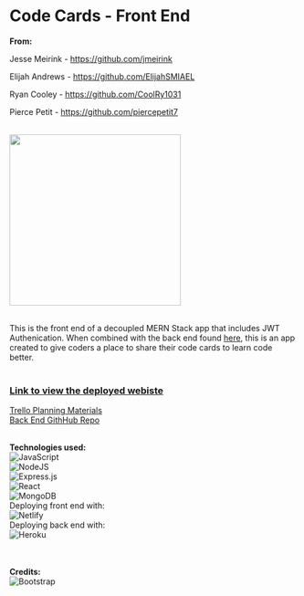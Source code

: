# Code Cards - Front End

**From:**

Jesse Meirink - https://github.com/jmeirink

Elijah Andrews - https://github.com/ElijahSMIAEL

Ryan Cooley - https://github.com/CoolRy1031

Pierce Petit - https://github.com/piercepetit7
</br></br>

<img width="300" src="./public/images/codecards.png">
</br></br>


This is the front end of a decoupled MERN Stack app that includes JWT Authenication. When combined with the back end found [here](https://github.com/ElijahSMIAEL/code-cards-back-end), this is an app created to give coders a place to share their code cards to learn code better.
</br></br>

### [Link to view the deployed webiste](https://sei-code-cards.netlify.app/)
[Trello Planning Materials](https://trello.com/b/MlRIyKIb/code-cards)</br>
[Back End GithHub Repo](https://github.com/ElijahSMIAEL/code-cards-back-end)
</br></br>

__Technologies used:__
</br>
![JavaScript](https://img.shields.io/badge/javascript-%23323330.svg?style=for-the-badge&logo=javascript&logoColor=%23F7DF1E)
</br>
![NodeJS](https://img.shields.io/badge/node.js-6DA55F?style=for-the-badge&logo=node.js&logoColor=white)
</br>
![Express.js](https://img.shields.io/badge/express.js-%23404d59.svg?style=for-the-badge&logo=express&logoColor=%2361DAFB)
</br>
![React](https://img.shields.io/badge/react-%2320232a.svg?style=for-the-badge&logo=react&logoColor=%2361DAFB)
</br>
![MongoDB](https://img.shields.io/badge/MongoDB-%234ea94b.svg?style=for-the-badge&logo=mongodb&logoColor=white)
</br>
Deploying front end with:
</br>
![Netlify](https://img.shields.io/badge/netlify-%23000000.svg?style=for-the-badge&logo=netlify&logoColor=#00C7B7)
</br>
Deploying back end with:
</br>
![Heroku](https://img.shields.io/badge/heroku-%23430098.svg?style=for-the-badge&logo=heroku&logoColor=white)
</br>
</br></br>

__Credits:__</br>
![Bootstrap](https://img.shields.io/badge/bootstrap-%23563D7C.svg?style=for-the-badge&logo=bootstrap&logoColor=white)
</br>
</br></br>